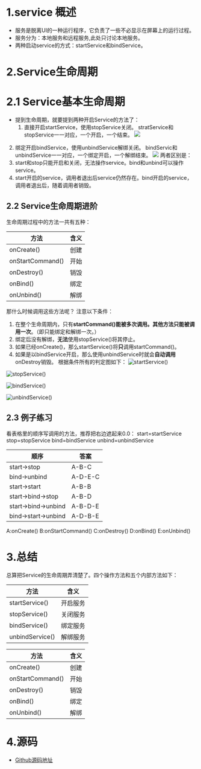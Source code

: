 # 1.service 概述

* 服务是脱离UI的一种运行程序，它负责了一些不必显示在屏幕上的运行过程。
* 服务分为：本地服务和远程服务,此处只讨论本地服务。
* 两种启动service的方式：startService和bindService。

# 2.Service生命周期
# 2.1 Service基本生命周期

* 提到生命周期，就要提到两种开启Service的方法了：
  1. 直接开启startService，使用stopService关闭。
stratService和stopService一一对应，一个开启，一个结束。
![](http://upload-images.jianshu.io/upload_images/1441907-3dbf045663fb54a5.png?imageMogr2/auto-orient/strip%7CimageView2/2/w/1240)
 2. 绑定开启bindService，使用unbindService解绑关闭。
bindServic和unbindService一一对应，一个绑定开启，一个解绑结束。
      ![](http://upload-images.jianshu.io/upload_images/1441907-08f50068b747b98d.png?imageMogr2/auto-orient/strip%7CimageView2/2/w/1240)
两者区别是：
   1. start和stop只能开启和关闭，无法操作service。bind和unbind可以操作service。
   2. start开启的service，调用者退出后service仍然存在。bind开启的service，调用者退出后，随着调用者销毁。



## 2.2 Service生命周期进阶
生命周期过程中的方法一共有五种：

|方法|含义|
|-|-|
|onCreate()|创建|
|onStartCommand()|开始|
|onDestroy()|销毁|
|onBind()|绑定|
|onUnbind()|解绑|

那什么时候调用这些方法呢？
注意以下条件：

1. 在整个生命周期内，只有**startCommand()**能被多次调用。其他方法只能被调用**一次**。（即只能绑定和解绑一次。）
2. 绑定后没有解绑，**无法**使用stopService()将其停止。
3. 如果已经onCreate()，那么startService()将**只**调用startCommand()。
4. 如果是以bindService开启，那么使用unbindService时就会**自动调用**onDestroy销毁。
根据条件所有的判定图如下：
![startService()](http://upload-images.jianshu.io/upload_images/1441907-57a878f709761676.png?imageMogr2/auto-orient/strip%7CimageView2/2/w/1240)

![stopService()](http://upload-images.jianshu.io/upload_images/1441907-035ceb14cc7e2be5.png?imageMogr2/auto-orient/strip%7CimageView2/2/w/1240)



![bindService()](http://upload-images.jianshu.io/upload_images/1441907-388d07644612d1d6.png?imageMogr2/auto-orient/strip%7CimageView2/2/w/1240)



![unbindService()](http://upload-images.jianshu.io/upload_images/1441907-2fad9e8ecb3a6cfa.png?imageMogr2/auto-orient/strip%7CimageView2/2/w/1240)

## 2.3 例子练习
看表格里的顺序写调用的方法，推荐把右边遮起来0.0：
start=startService
stop=stopService
bind=bindService
unbind=unbindService

|顺序|答案|
|-|-|
|start->stop|A-B-C|
|bind->unbind|A-D-E-C|
|start->start|A-B-B|
|start->bind->stop|A-B-D|
|start->bind->unbind|A-B-D-E|
|bind->start->unbind|A-D-B-E|

A:onCreate()
B:onStartCommand()
C:onDestroy()
D:onBind()
E:onUnbind()
# 3.总结
总算把Service的生命周期弄清楚了。四个操作方法和五个内部方法如下：

|方法|含义|
|-|-|
|startService()|开启服务|
|stopService()|关闭服务|
|bindService()|绑定服务|
|unbindService()|解绑服务|

|方法|含义|
|-|-|
|onCreate()|创建|
|onStartCommand()|开始|
|onDestroy()|销毁|
|onBind()|绑定|
|onUnbind()|解绑|

# 4.源码
* [Github源码地址](https://github.com/breakingsword/Android-Primary-Road)